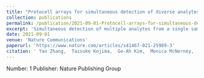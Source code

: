 ```yaml
---
title: "Protocell arrays for simultaneous detection of diverse analytes"
collection: publications
permalink: /publication/2021-09-01-Protocell-arrays-for-simultaneous-detection-of-diverse-analytes
excerpt: 'Simultaneous detection of multiple analytes from a single sample (multiplexing), particularly when done at the point of need, can guide complex decision-making without increasing the required sample volume or cost per test. Despite recent advances, multiplexed analyte sensing still typically faces the critical limitation of measuring only one type of molecule (e.g., small molecules or nucleic acids) per assay platform. Here, we address this bottleneck with a customizable platform that integrates cell-free expression (CFE) with a polymer-based aqueous two-phase system (ATPS), producing membrane-less protocells containing transcription and translation machinery used for detection. We show that multiple protocells, each performing a distinct sensing reaction, can be arrayed in the same microwell to detect chemically diverse targets from the same sample. Furthermore, these protocell arrays are compatible with human biofluids, maintain function after lyophilization and rehydration, and can produce visually interpretable readouts, illustrating this platform’s potential as a minimal-equipment, field-deployable, multi-analyte detection tool.'
date: 2021-09-01
venue: 'Nature Communications'
paperurl: 'https://www.nature.com/articles/s41467-021-25989-3'
citation: ' Yan Zhang,  Taisuke Kojima,  Ge-Ah Kim,  Monica McNerney,  Shuichi Takayama,  Mark Styczynski, &quot;Protocell arrays for simultaneous detection of diverse analytes.&quot; Nature Communications, 2021.'
---
```

Number: 1 Publisher: Nature Publishing Group
